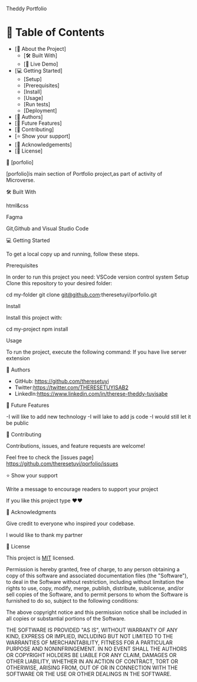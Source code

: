 Theddy Portfolio

# 📗 Table of Contents

- [📖 About the Project]
  - [🛠 Built With]
  - [🚀 Live Demo]
- [💻 Getting Started]
  - [Setup]
  - [Prerequisites]
  - [Install]
  - [Usage]
  - [Run tests]
  - [Deployment]
- [👥 Authors]
- [🔭 Future Features]
- [🤝 Contributing]
- [⭐️ Show your support]
- [🙏 Acknowledgements]
- [📝 License]

 📖 [porfolio] 
 
 [porfolio]is main section of Portfolio project,as part of activity of Microverse.

 🛠 Built With 


  html&css
  
  Fagma
  
  Git,Github and Visual Studio Code

 💻 Getting Started 
 
To get a local copy up and running, follow these steps.

 Prerequisites

In order to run this project you need:
VSCode 
version control system
Setup
Clone this repository to your desired folder:

  cd my-folder
  git clone git@github.com:theresetuyi/porfolio.git


Install

Install this project with:


  cd my-project
  npm install


Usage

To run the project, execute the following command:
If you have live server extension

👥 Authors 

- GitHub: https://github.com/theresetuyi
- Twitter:https://twitter.com/THERESETUYISAB2
- LinkedIn:https://www.linkedin.com/in/therese-theddy-tuyisabe


 🔭 Future Features 
 
-I will like to add new technology
-I will lake to add js code 
-I would still let it be public

🤝 Contributing

Contributions, issues, and feature requests are welcome!

Feel free to check the [issues page]
https://github.com/theresetuyi/porfolio/issues


⭐️ Show your support 

 Write a message to encourage readers to support your project

If you like this project type ❤❤

 🙏 Acknowledgments 

 Give credit to everyone who inspired your codebase.

I would like to thank my partner 

📝 License 

This project is [MIT](./LICENSE) licensed.

Permission is hereby granted, free of charge, to any person obtaining a copy
of this software and associated documentation files (the "Software"), to deal
in the Software without restriction, including without limitation the rights
to use, copy, modify, merge, publish, distribute, sublicense, and/or sell
copies of the Software, and to permit persons to whom the Software is
furnished to do so, subject to the following conditions:

The above copyright notice and this permission notice shall be included in all
copies or substantial portions of the Software.

THE SOFTWARE IS PROVIDED "AS IS", WITHOUT WARRANTY OF ANY KIND, EXPRESS OR
IMPLIED, INCLUDING BUT NOT LIMITED TO THE WARRANTIES OF MERCHANTABILITY,
FITNESS FOR A PARTICULAR PURPOSE AND NONINFRINGEMENT. IN NO EVENT SHALL THE
AUTHORS OR COPYRIGHT HOLDERS BE LIABLE FOR ANY CLAIM, DAMAGES OR OTHER
LIABILITY, WHETHER IN AN ACTION OF CONTRACT, TORT OR OTHERWISE, ARISING FROM,
OUT OF OR IN CONNECTION WITH THE SOFTWARE OR THE USE OR OTHER DEALINGS IN THE
SOFTWARE.
